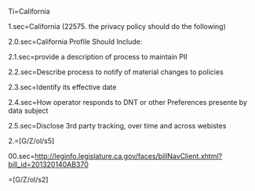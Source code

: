 Ti=California

1.sec=California (22575. the privacy policy should do the following)

2.0.sec=California Profile Should Include: 

2.1.sec=provide a description of process to maintain PII

2.2.sec=Describe process to notify of material changes to policies

2.3.sec=Identify its effective date

2.4.sec=How operator responds to DNT or other Preferences presente by data subject

2.5.sec=Disclose 3rd party tracking, over time and across webistes

2.=[G/Z/ol/s5]
  
00.sec=<a href="http://leginfo.legislature.ca.gov/faces/billNavClient.xhtml?bill_id=201320140AB370">http://leginfo.legislature.ca.gov/faces/billNavClient.xhtml?bill_id=201320140AB370</a>

=[G/Z/ol/s2]
